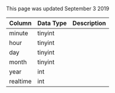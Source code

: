 This page was updated September 3 2019

| Column   | Data Type | Description |
| -------- | --------- | ----------- |
| minute   | tinyint   |             |
| hour     | tinyint   |             |
| day      | tinyint   |             |
| month    | tinyint   |             |
| year     | int       |             |
| realtime | int       |             |